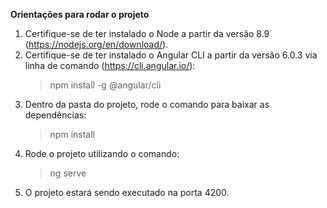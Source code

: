 **Orientações para rodar o projeto**

1. Certifique-se de ter instalado o Node a partir da versão 8.9 (https://nodejs.org/en/download/).
2. Certifique-se de ter instalado o Angular CLI a partir da versão 6.0.3 via linha de comando (https://cli.angular.io/):
    > npm install -g @angular/cli
3. Dentro da pasta do projeto, rode o comando para baixar as dependências:
    > npm install
4. Rode o projeto utilizando o comando:
    > ng serve
5. O projeto estará sendo executado na porta 4200.
